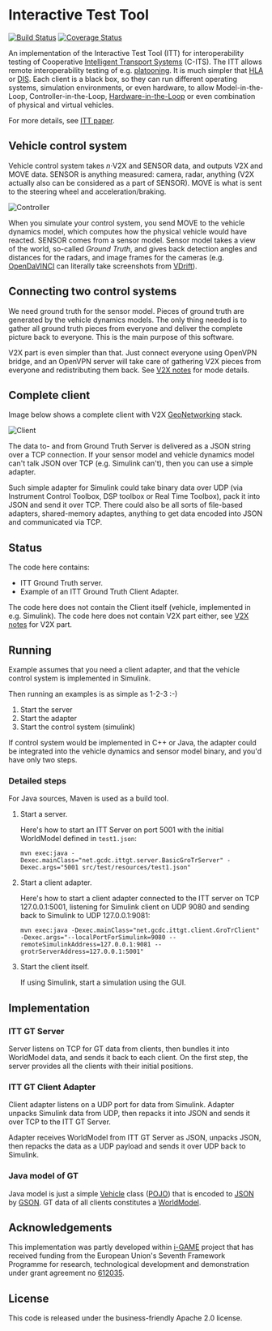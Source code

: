 # Interactive Test Tool
[![Build Status](https://travis-ci.org/alexvoronov/itt-gt.svg?branch=master)](https://travis-ci.org/alexvoronov/itt-gt) [![Coverage Status](https://coveralls.io/repos/alexvoronov/itt-gt/badge.svg?branch=master)](https://coveralls.io/r/alexvoronov/itt-gt?branch=master)

An implementation of the Interactive Test Tool (ITT) for interoperability testing of Cooperative [Intelligent Transport Systems](http://en.wikipedia.org/wiki/Intelligent_transportation_system) (C-ITS). The ITT allows remote interoperability testing of e.g. [platooning](http://en.wikipedia.org/wiki/Platoon_%28automobile%29). It is much simpler that [HLA](https://en.wikipedia.org/wiki/High-level_architecture) or [DIS](https://en.wikipedia.org/wiki/Distributed_Interactive_Simulation). Each client is a black box, so they can run different operating systems, simulation environments, or even hardware, to allow Model-in-the-Loop, Controller-in-the-Loop, [Hardware-in-the-Loop](http://en.wikipedia.org/wiki/Hardware-in-the-loop_simulation) or even combination of physical and virtual vehicles.
 
For more details, see [ITT paper](https://github.com/alexvoronov/itt-gt/blob/master/doc/Interactive.Test.Tool.preprint.pdf).


## Vehicle control system
Vehicle control system takes *n*<nbsp/>⋅<nbsp/>V2X and SENSOR data, and outputs V2X and MOVE data. SENSOR is anything measured: camera, radar, anything (V2X actually also can be considered as a part of SENSOR). MOVE is what is sent to the steering wheel and acceleration/braking.

![Controller](https://rawgit.com/alexvoronov/itt-gt/master/doc/img/cacc-v2x-vehicle.svg)

When you simulate your control system, you send MOVE to the vehicle dynamics model, which computes how the physical vehicle would have reacted. SENSOR comes from a sensor model. Sensor model takes a view of the world, so-called *Ground Truth*, and gives back detection angles and distances for the radars, and image frames for the cameras (e.g. [OpenDaVINCI](https://github.com/se-research/OpenDaVINCI) can literally take screenshots from [VDrift](https://github.com/VDrift/vdrift/)). 

## Connecting two control systems

We need ground truth for the sensor model. Pieces of ground truth are generated by the vehicle dynamics models. The only thing needed is to gather all ground truth pieces from everyone and deliver the complete picture back to everyone. This is the main purpose of this software.

V2X part is even simpler than that. Just connect everyone using OpenVPN bridge, and an OpenVPN server will take care of gathering V2X pieces from everyone and redistributing them back. See [V2X notes](https://github.com/alexvoronov/itt-gt/blob/master/doc/V2X.md) for mode details.

## Complete client

Image below shows a complete client with V2X [GeoNetworking](https://github.com/alexvoronov/geonetworking) stack.

![Client](https://rawgit.com/alexvoronov/itt-gt/master/doc/img/complete.svg)

The data to- and from Ground Truth Server is delivered as a JSON string over a TCP connection. If your sensor model and vehicle dynamics model can't talk JSON over TCP (e.g. Simulink can't), then you can use a simple adapter. 

Such simple adapter for Simulink could take binary data over UDP (via Instrument Control Toolbox, DSP toolbox or Real Time Toolbox), pack it into JSON and send it over TCP. There could also be all sorts of file-based adapters, shared-memory adaptes, anything to get data encoded into JSON and communicated via TCP.

## Status
The code here contains:

  - ITT Ground Truth server.
  - Example of an ITT Ground Truth Client Adapter. 


The code here does not contain the Client itself (vehicle, implemented in e.g. Simulink). 
The code here does not contain V2X part either, see [V2X notes](https://github.com/alexvoronov/itt-gt/blob/master/doc/V2X.md) for V2X part.



## Running

Example assumes that you need a client adapter, and that the vehicle control system is implemented in Simulink.

Then running an examples is as simple as 1-2-3 :-)

1. Start the server
2. Start the adapter
3. Start the control system (simulink)

If control system would be implemented in C++ or Java, the adapter could be integrated into the vehicle dynamics and sensor model binary, and you'd have only two steps.

### Detailed steps

For Java sources, Maven is used as a build tool.

1. Start a server.

    Here's how to start an ITT Server on port 5001 with the initial WorldModel defined in `test1.json`:

    ```shell
    mvn exec:java -Dexec.mainClass="net.gcdc.ittgt.server.BasicGroTrServer" -Dexec.args="5001 src/test/resources/test1.json"
    ```

1. Start a client adapter.
 
   Here's how to start a client adapter connected to the ITT server on TCP 127.0.0.1:5001, listening for Simulink client on UDP 9080 and sending back to Simulink to UDP 127.0.0.1:9081:

    ```shell
    mvn exec:java -Dexec.mainClass="net.gcdc.ittgt.client.GroTrClient" -Dexec.args="--localPortForSimulink=9080 --remoteSimulinkAddress=127.0.0.1:9081 --grotrServerAddress=127.0.0.1:5001"
    ```

1. Start the client itself.

    If using Simulink, start a simulation using the GUI.



## Implementation

### ITT GT Server

Server listens on TCP for GT data from clients, then bundles it into WorldModel data, and sends it back to each client. On the first step, the server provides all the clients with their initial positions.

### ITT GT Client Adapter

Client adapter listens on a UDP port for data from Simulink. Adapter unpacks Simulink data from UDP, then repacks it into JSON and sends it over TCP to the ITT GT Server.

Adapter receives WorldModel from ITT GT Server as JSON, unpacks JSON, then repacks the data as a UDP payload and sends it over UDP back to Simulink.

### Java model of GT

Java model is just a simple [Vehicle](https://github.com/alexvoronov/itt-gt/blob/master/src/main/java/net/gcdc/ittgt/model/Vehicle.java) class ([POJO](http://en.wikipedia.org/wiki/Plain_Old_Java_Object)) that is encoded to [JSON](http://en.wikipedia.org/wiki/JSON) by [GSON](https://github.com/google/gson). GT data of all clients constitutes a [WorldModel](https://github.com/alexvoronov/itt-gt/blob/master/src/main/java/net/gcdc/ittgt/model/WorldModel.java).


## Acknowledgements
This implementation was partly developed within [i-GAME](http://gcdc.net/i-game) project that has received funding from the European Union's Seventh Framework Programme for research, technological development and demonstration under grant agreement no [612035](http://cordis.europa.eu/project/rcn/110506_en.html).


## License

This code is released under the business-friendly Apache 2.0 license.
